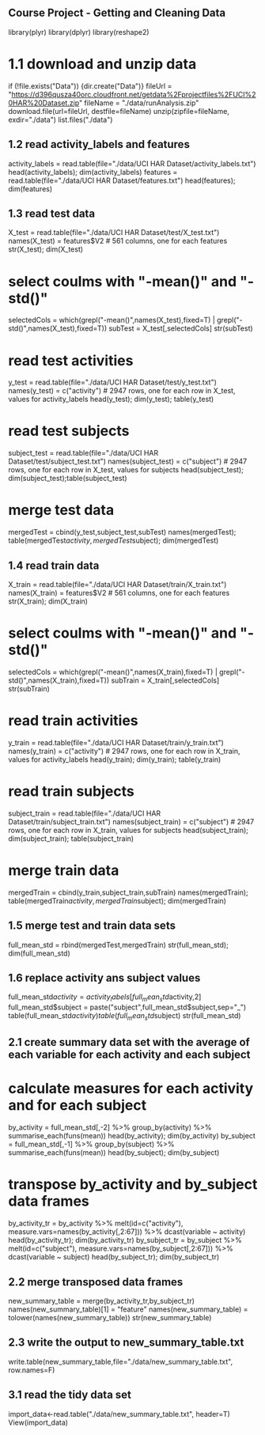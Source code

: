 ## Course Project - Getting and Cleaning Data
library(plyr)
library(dplyr)
library(reshape2)

# 1.1 download and unzip data
if (!file.exists("Data")) {dir.create("Data")}
fileUrl = "https://d396qusza40orc.cloudfront.net/getdata%2Fprojectfiles%2FUCI%20HAR%20Dataset.zip"
fileName = "./data/runAnalysis.zip"
download.file(url=fileUrl, destfile=fileName)
unzip(zipfile=fileName, exdir="./data")
list.files("./data")

## 1.2 read activity_labels and features
activity_labels = read.table(file="./data/UCI HAR Dataset/activity_labels.txt")
      head(activity_labels); dim(activity_labels)
features = read.table(file="./data/UCI HAR Dataset/features.txt")
      head(features); dim(features)

## 1.3 read test data
X_test = read.table(file="./data/UCI HAR Dataset/test/X_test.txt")
      names(X_test) = features$V2 # 561 columns, one for each features
      str(X_test); dim(X_test)

# select coulms with "-mean()" and "-std()"
selectedCols = which(grepl("-mean()",names(X_test),fixed=T) | grepl("-std()",names(X_test),fixed=T))
      subTest = X_test[,selectedCols]
      str(subTest)

# read test activities
y_test = read.table(file="./data/UCI HAR Dataset/test/y_test.txt")
      names(y_test) = c("activity") # 2947 rows, one for each row in X_test, values for activity_labels
      head(y_test); dim(y_test); table(y_test)

# read test subjects
subject_test = read.table(file="./data/UCI HAR Dataset/test/subject_test.txt")
      names(subject_test) = c("subject") # 2947 rows, one for each row in X_test, values for subjects
      head(subject_test); dim(subject_test);table(subject_test)

# merge test data
mergedTest = cbind(y_test,subject_test,subTest)
      names(mergedTest); table(mergedTest$activity,mergedTest$subject); dim(mergedTest)

## 1.4 read train data
X_train = read.table(file="./data/UCI HAR Dataset/train/X_train.txt")
      names(X_train) = features$V2 # 561 columns, one for each features
      str(X_train); dim(X_train) 

# select coulms with "-mean()" and "-std()"
selectedCols = which(grepl("-mean()",names(X_train),fixed=T) | grepl("-std()",names(X_train),fixed=T))
      subTrain = X_train[,selectedCols]
      str(subTrain)

# read train activities
y_train = read.table(file="./data/UCI HAR Dataset/train/y_train.txt")
      names(y_train) = c("activity") # 2947 rows, one for each row in X_train, values for activity_labels
      head(y_train); dim(y_train); table(y_train)

# read train subjects
subject_train = read.table(file="./data/UCI HAR Dataset/train/subject_train.txt")
      names(subject_train) = c("subject") # 2947 rows, one for each row in X_train, values for subjects
      head(subject_train); dim(subject_train); table(subject_train)

# merge train data
mergedTrain = cbind(y_train,subject_train,subTrain)
      names(mergedTrain); table(mergedTrain$activity,mergedTrain$subject); dim(mergedTrain)

## 1.5 merge test and train data sets
full_mean_std = rbind(mergedTest,mergedTrain)
      str(full_mean_std); dim(full_mean_std)

## 1.6 replace activity ans subject values
full_mean_std$activity = activity_labels[full_mean_std$activity,2]
full_mean_std$subject = paste("subject",full_mean_std$subject,sep="_")     
      table(full_mean_std$activity)
      table(full_mean_std$subject)
      str(full_mean_std)

## 2.1 create summary data set with the average of each variable for each activity and each subject

# calculate measures for each activity and for each subject
by_activity = full_mean_std[,-2] %>% group_by(activity) %>% summarise_each(funs(mean))
      head(by_activity); dim(by_activity)
by_subject = full_mean_std[,-1] %>% group_by(subject) %>% summarise_each(funs(mean))
      head(by_subject); dim(by_subject)

# transpose by_activity and by_subject data frames
by_activity_tr = by_activity %>% melt(id=c("activity"), measure.vars=names(by_activity[,2:67])) %>% dcast(variable ~ activity)
      head(by_activity_tr); dim(by_activity_tr)
by_subject_tr = by_subject %>% melt(id=c("subject"), measure.vars=names(by_subject[,2:67])) %>% dcast(variable ~ subject)
      head(by_subject_tr); dim(by_subject_tr)

## 2.2 merge transposed data frames
new_summary_table = merge(by_activity_tr,by_subject_tr) 
names(new_summary_table)[1] = "feature"
names(new_summary_table) = tolower(names(new_summary_table))
      str(new_summary_table)

## 2.3 write the output to new_summary_table.txt
write.table(new_summary_table,file="./data/new_summary_table.txt", row.names=F)

## 3.1 read the tidy data set
import_data<-read.table("./data/new_summary_table.txt", header=T)
View(import_data)